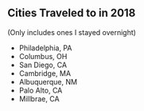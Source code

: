 ## Cities Traveled to in 2018

(Only includes ones I stayed overnight)

* Philadelphia, PA
* Columbus, OH
* San Diego, CA
* Cambridge, MA
* Albuquerque, NM
* Palo Alto, CA
* Millbrae, CA

